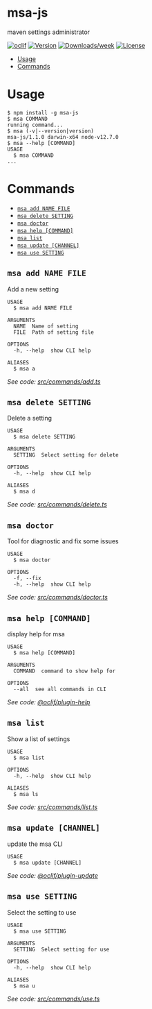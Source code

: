 msa-js
======

maven settings administrator

[![oclif](https://img.shields.io/badge/cli-oclif-brightgreen.svg)](https://oclif.io)
[![Version](https://img.shields.io/npm/v/msa-js.svg)](https://npmjs.org/package/msa-js)
[![Downloads/week](https://img.shields.io/npm/dw/msa-js.svg)](https://npmjs.org/package/msa-js)
[![License](https://img.shields.io/npm/l/msa-js.svg)](https://github.com/Gunmer/msa-js/blob/master/package.json)

<!-- toc -->
* [Usage](#usage)
* [Commands](#commands)
<!-- tocstop -->
# Usage
<!-- usage -->
```sh-session
$ npm install -g msa-js
$ msa COMMAND
running command...
$ msa (-v|--version|version)
msa-js/1.1.0 darwin-x64 node-v12.7.0
$ msa --help [COMMAND]
USAGE
  $ msa COMMAND
...
```
<!-- usagestop -->
# Commands
<!-- commands -->
* [`msa add NAME FILE`](#msa-add-name-file)
* [`msa delete SETTING`](#msa-delete-setting)
* [`msa doctor`](#msa-doctor)
* [`msa help [COMMAND]`](#msa-help-command)
* [`msa list`](#msa-list)
* [`msa update [CHANNEL]`](#msa-update-channel)
* [`msa use SETTING`](#msa-use-setting)

## `msa add NAME FILE`

Add a new setting

```
USAGE
  $ msa add NAME FILE

ARGUMENTS
  NAME  Name of setting
  FILE  Path of setting file

OPTIONS
  -h, --help  show CLI help

ALIASES
  $ msa a
```

_See code: [src/commands/add.ts](https://github.com/Gunmer/msa-js/blob/v1.1.0/src/commands/add.ts)_

## `msa delete SETTING`

Delete a setting

```
USAGE
  $ msa delete SETTING

ARGUMENTS
  SETTING  Select setting for delete

OPTIONS
  -h, --help  show CLI help

ALIASES
  $ msa d
```

_See code: [src/commands/delete.ts](https://github.com/Gunmer/msa-js/blob/v1.1.0/src/commands/delete.ts)_

## `msa doctor`

Tool for diagnostic and fix some issues

```
USAGE
  $ msa doctor

OPTIONS
  -f, --fix
  -h, --help  show CLI help
```

_See code: [src/commands/doctor.ts](https://github.com/Gunmer/msa-js/blob/v1.1.0/src/commands/doctor.ts)_

## `msa help [COMMAND]`

display help for msa

```
USAGE
  $ msa help [COMMAND]

ARGUMENTS
  COMMAND  command to show help for

OPTIONS
  --all  see all commands in CLI
```

_See code: [@oclif/plugin-help](https://github.com/oclif/plugin-help/blob/v2.2.1/src/commands/help.ts)_

## `msa list`

Show a list of settings

```
USAGE
  $ msa list

OPTIONS
  -h, --help  show CLI help

ALIASES
  $ msa ls
```

_See code: [src/commands/list.ts](https://github.com/Gunmer/msa-js/blob/v1.1.0/src/commands/list.ts)_

## `msa update [CHANNEL]`

update the msa CLI

```
USAGE
  $ msa update [CHANNEL]
```

_See code: [@oclif/plugin-update](https://github.com/oclif/plugin-update/blob/v1.3.9/src/commands/update.ts)_

## `msa use SETTING`

Select the setting to use

```
USAGE
  $ msa use SETTING

ARGUMENTS
  SETTING  Select setting for use

OPTIONS
  -h, --help  show CLI help

ALIASES
  $ msa u
```

_See code: [src/commands/use.ts](https://github.com/Gunmer/msa-js/blob/v1.1.0/src/commands/use.ts)_
<!-- commandsstop -->
